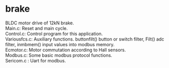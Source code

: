 # brake
BLDC motor drive of 12kN brake.  
Main.c: Reset and main cycle.  
Control.c: Control program for this application.  
Variousfcs.c: Auxiliary functions. buttonfilt() button or switch filter, Filt() adc filter, inmbmem() input values into modbus memory.  
Ecmotor.c: Motor commutation according to Hall sensors.  
Modbus.c: Some basic modbus protocol functions.   
Sericom.c : Uart for modbus.  
